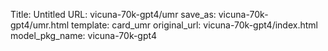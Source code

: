 Title: Untitled
URL: vicuna-70k-gpt4/umr
save_as: vicuna-70k-gpt4/umr.html
template: card_umr
original_url: vicuna-70k-gpt4/index.html
model_pkg_name: vicuna-70k-gpt4

